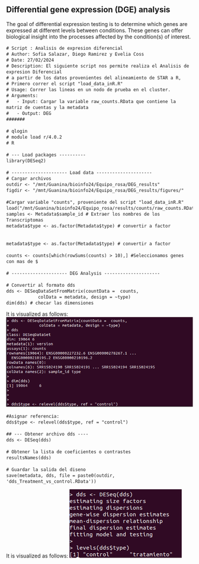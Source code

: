 ## **Differential gene expression (DGE) analysis**

The goal of differential expression testing is to determine which genes are expressed at different levels between conditions. These genes can offer biological insight into the processes affected by the condition(s) of interest.


```{r DEG analysis, eval=FALSE}
# Script : Analisis de expresion diferencial
# Author: Sofia Salazar, Diego Ramirez y Evelia Coss
# Date: 27/02/2024
# Description: El siguiente script nos permite realiza el Analisis de expresion Diferencial
# a partir de los datos provenientes del alineamiento de STAR a R,
# Primero correr el script "load_data_inR.R"
# Usage: Correr las lineas en un nodo de prueba en el cluster.
# Arguments:
#   - Input: Cargar la variable raw_counts.RData que contiene la matriz de cuentas y la metadata
#   - Output: DEG
#######

# qlogin
# module load r/4.0.2
# R

# --- Load packages ----------
library(DESeq2)

# --------------------- Load data ---------------------
# Cargar archivos
outdir <- "/mnt/Guanina/bioinfo24/Equipo_rosa/DEG_results"
figdir <- "/mnt/Guanina/bioinfo24/Equipo_rosa/DEG_results/figures/"

#Cargar variable "counts", proveniente del script "load_data_inR.R"
load("/mnt/Guanina/bioinfo24/Equipo_rosa/results/counts/raw_counts.RData")
samples <- Metadata$sample_id # Extraer los nombres de los Transcriptomas
metadata$type <- as.factor(Metadata$type) # convertir a factor


metadata$type <- as.factor(Metadata$type) # convertir a factor

counts <- counts[which(rowSums(counts) > 10),] #Seleccionamos genes con mas de $

# --------------------- DEG Analysis ---------------------

# Convertir al formato dds
dds <- DESeqDataSetFromMatrix(countData =  counts,
            colData = metadata, design = ~type)
dim(dds) # checar las dimensiones
```

It is visualized as follows:
![](https://github.com/arianaresi/RNA-seq-Project/blob/main/R%20analysis/Images/DEG.png)

```{r DEG dds, eval=FALSE}
#Asignar referencia:
dds$type <- relevel(dds$type, ref = "control")

## --- Obtener archivo dds ----
dds <- DESeq(dds)

# Obtener la lista de coeficientes o contrastes
resultsNames(dds)

# Guardar la salida del diseno
save(metadata, dds, file = paste0(outdir, 'dds_Treatment_vs_control.RData'))
```


It is visualized as follows:
![](https://github.com/arianaresi/RNA-seq-Project/blob/main/R%20analysis/Images/dds.png)
